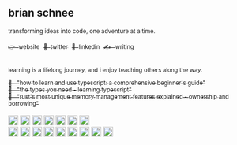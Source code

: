 ## brian schnee

<!-- links -->
<div>
  <sub><p>transforming ideas into code, one adventure at a time.</p></sub>
  <a href="https://brianschnee.com/" target="_blank"><sub>👉 &nbsp;website</sub></a>&nbsp;
  <a href="https://twitter.com/fullstackbrian" target="_blank"><sub>🐤 &nbsp;twitter</sub></a>&nbsp;
  <a href="https://linkedin.com/in/brian-schnee-dev" target="_blank"><sub>🤝 &nbsp;linkedin</sub></a>&nbsp;
  <a href="https://dev.to/brianschnee" target="_blank"><sub>✍️ &nbsp; writing</sub></a>
</div>

<br />

<!-- technical writing -->
<div>
  <sub><p>learning is a lifelong journey, and i enjoy teaching others along the way.</p></sub>
  <a href="https://dev.to/brianschnee/how-to-learn-and-use-typescript-a-comprehensive-beginners-guide-5l"><sub>📖 &nbsp; "how to learn and use typescript: a comprehensive beginner's guide"</sub></a>
  <br />
  <a href="https://dev.to/brianschnee/the-types-you-need-learning-typescript-185"><sub>💌 &nbsp; "the types you need - learning typescript"</sub></a>
  <br />
  <a href="https://dev.to/brianschnee/rusts-most-unique-memory-management-features-explained-ownership-and-borrowing-49g5"><sub>🦀 &nbsp; "rust's most unique memory management features explained - ownership and borrowing"</sub></a>
</div>

<br />

<!-- core tech -->
<div>
  <img src="https://img.shields.io/badge/typescript-272b33?logo=typescript&logoColor=0374c2&style=for-the-badge" alt="typescript" height="20px" />
  <img src="https://img.shields.io/badge/react-272b33?logo=react&logoColor=61dbfb&style=for-the-badge" alt="react" height="20px" />
  <img src="https://img.shields.io/badge/tailwind-272b33?logo=tailwindcss&logoColor=35b3eb&style=for-the-badge" alt="tailwind" height="20px" />
  <img src="https://img.shields.io/badge/next.js-272b33?logo=next.js&logoColor=ffffff&style=for-the-badge" alt="nextjs" height="20px" />
  <img src="https://img.shields.io/badge/postgresql-272b33?logo=postgresql&logoColor=35b3eb&style=for-the-badge" alt="postgresql" height="20px" />
  <img src="https://img.shields.io/badge/prisma-272b33?logo=prisma&logoColor=ffffff&style=for-the-badge" alt="prisma" height="20px" />
  <img src="https://img.shields.io/badge/vercel-272b33?logo=vercel&logoColor=FFFFFF&style=for-the-badge" alt="vercel" height="20px" />
</div>

<!-- other tech -->
<div>
  <img src="https://img.shields.io/badge/git-272b33?logo=git&logoColor=F05032&style=for-the-badge" alt="git" height="20px" />
  <img src="https://img.shields.io/badge/pnpm-272b33?logo=pnpm&logoColor=f1a800&style=for-the-badge" alt="pnpm" height="20px" />
  <img src="https://img.shields.io/badge/jest-272b33?logo=jest&logoColor=99425b&style=for-the-badge" alt="jest" height="20px" />
  <img src="https://img.shields.io/badge/Netlify-272b33?logo=netlify&logoColor=00c7b7&style=for-the-badge" alt="netlify" height="20px" />
  <img src="https://img.shields.io/badge/go-272b33?logo=Go&logoColor=00aed8&style=for-the-badge" alt="go" height="20px" />
  <img src="https://img.shields.io/badge/Rust-272b33?logo=Rust&logoColor=ea4800&style=for-the-badge" alt="rust" height="20px" />
  <img src="https://img.shields.io/badge/node.js-272b33?logo=node.js&logoColor=6bbf47&style=for-the-badge" alt="nodejs" height="20px" />
  <img src="https://img.shields.io/badge/express-272b33?logo=express&logoColor=white&style=for-the-badge" alt="express" height="20px" />
  <img src="https://img.shields.io/badge/mongodb-272b33?logo=mongodb&logoColor=4aae3e&style=for-the-badge" alt="mongodb" height="20px" />
</div>

